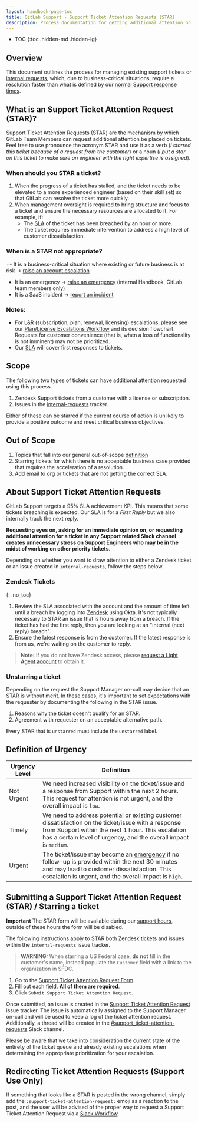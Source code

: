 ```yaml
---
layout: handbook-page-toc
title: GitLab Support - Support Ticket Attention Requests (STAR)
description: Process documentation for getting additional attention on a ticket from support leadership.
---
```


- TOC
{:toc .hidden-md .hidden-lg}

## Overview

This document outlines the process for managing existing support tickets or [internal requests](https://gitlab.com/gitlab-com/support/internal-requests), which, due to business-critical situations, require a resolution faster than what is defined by our [normal Support response times](https://about.gitlab.com/support/#priority-support).

## What is an Support Ticket Attention Request (STAR)?

Support Ticket Attention Requests (STAR) are the mechanism by which GitLab Team Members can request additional attention be placed on tickets. Feel free to
use pronounce the acronym STAR and use it as a verb (_I starred this ticket because of a request from the customer_) or a noun (_I put a star on this ticket to make sure an engineer with the right expertise is assigned_).

### When should you STAR a ticket?

1. When the progress of a ticket has stalled, and the ticket needs to be elevated to a more experienced engineer (based on their skill set) so that GitLab can resolve the ticket more quickly.
1. When management oversight is required to bring structure and focus to a ticket and ensure the necessary resources are allocated to it. For example, if:
    - The [SLA](https://about.gitlab.com/support/#service-level-agreement-sla-details) of the ticket has been breached by an hour or more.
    - The ticket requires immediate intervention to address a high level of customer dissatisfaction.


### When is a STAR not appropriate?
+- It is a business-critical situation where existing or future business is at risk -> [raise an account escalation](/handbook/customer-success/tam/escalations/#initiating-managing-and-closing-an-escalation)
- It is an emergency -> [raise an emergency](https://internal-handbook.gitlab.io/handbook/support/support.html#raising-an-emergency) (internal Handbook, GitLab team members only)
- It is a SaaS incident -> [report an incident](/handbook/engineering/infrastructure/incident-management/#report-an-incident-via-slack)

### Notes: 
* For L&R (subscription, plan, renewal, licensing) escalations, please see our [Plan/License Escalations Workflow](/handbook/support/license-and-renewals/workflows/managers_working_with_extensions.html#how-to-decide-the-validity-of-an-escalation) and its decision flowchart. Requests for customer convenience (that is, when a loss of functionality is not imminent) may not be prioritized.
* Our [SLA](https://about.gitlab.com/support/#service-level-agreement-sla-details) will cover first responses to tickets. 

## Scope

The following two types of tickets can have additional attention requested using this process.

1. Zendesk Support tickets from a customer with a license or subscription.
1. Issues in the [internal-requests](https://gitlab.com/gitlab-com/support/internal-requests) tracker.


Either of these can be starred if the current course of action is unlikely to provide a positive outcome and meet critical business objectives.

## Out of Scope

1. Topics that fall into our general out-of-scope [definition](https://about.gitlab.com/support/statement-of-support.html#out-of-scope)
1. Starring tickets for which there is no acceptable business case provided that requires the acceleration of a resolution.
1. Add email to org or tickets that are not getting the correct SLA.

## About Support Ticket Attention Requests

GitLab Support targets a 95% SLA achievement KPI. This means that some tickets breaching is expected. Our SLA is for a _First Reply_ but we also internally track the next reply.

**Requesting eyes on, asking for an immediate opinion on, or requesting additional attention for a ticket in any Support related Slack channel creates unnecessary stress on Support Engineers who may be in the midst of working on other priority tickets.**

Depending on whether you want to draw attention to either a Zendesk ticket or an issue created in `internal-requests`, follow the steps below.

### Zendesk Tickets
{: .no_toc}

1. Review the SLA associated with the account and the amount of time left until a breach by logging into [Zendesk](https://gitlab.zendesk.com) using Okta. It's not typically necessary to STAR an issue that is hours away from a breach. If the ticket has had the first reply, then you are looking at an "internal (next reply) breach".
1. Ensure the latest response is from the customer. If the latest response is from us, we're waiting on the customer to reply.

>**Note:** If you do not have Zendesk access, please [request a Light Agent account](/handbook/support/internal-support/#requesting-a-zendesk-light-agent-account) to obtain it.


### Unstarring a ticket

Depending on the request the Support Manager on-call may decide that an STAR is without merit. In these cases, it's important to set expectations with the requester by documenting the following in the STAR issue.

1. Reasons why the ticket doesn't qualify for an STAR.
1. Agreement with requester on an acceptable alternative path.

Every STAR that is `unstarred` must include the `unstarred` label.

## Definition of Urgency

| Urgency Level | Definition |
|---------------|------------|
| Not Urgent    | We need increased visibility on the ticket/issue and a response from Support within the next 2 hours. This request for attention is not urgent, and the overall impact is `low`.|
| Timely        | We need to address potential or existing customer dissatisfaction on the ticket/issue with a response from Support within the next 1 hour. This escalation has a certain level of urgency, and the overall impact is `medium`.|
| Urgent        | The ticket/issue may become an [emergency](https://about.gitlab.com/support/#definitions-of-support-impact) if no follow-up is provided within the next 30 minutes and may lead to customer dissatisfaction. This escalation is urgent, and the overall impact is `high`.|

## Submitting a Support Ticket Attention Request (STAR) / Starring a ticket

**Important**
The STAR form will be available during our [support hours](https://about.gitlab.com/support/#definitions-of-gitlab-global-support-hours), outside of these hours the form will be disabled.

The following instructions apply to STAR both Zendesk tickets and issues within the `internal-requests` issue tracker.

>**WARNING:** When starring a US Federal case, **do not** fill in the customer's name, instead populate the `Customer` field with a link to the organization in SFDC.

1. Go to the [Support Ticket Attention Request Form](https://gitlab-com.gitlab.io/support/toolbox/forms_processor/STAR/).
1. Fill out each field. **All of them are required**.
1. Click `Submit Support Ticket Attention Request`.

Once submitted, an issue is created in the [Support Ticket Attention Request](https://gitlab.com/gitlab-com/support/ticket-attention-requests/-/issues) issue tracker. The issue is automatically assigned to the Support Manager on-call and will be used to keep a log of the ticket attention request. Additionally, a thread will be created in the [#support_ticket-attention-requests](https://gitlab.slack.com/archives/CBVAE1L48) Slack channel.

Please be aware that we take into consideration the current state of the entirety of the ticket queue and already existing escalations when determining the appropriate prioritization for your escalation.

## Redirecting Ticket Attention Requests (Support Use Only)

If something that looks like a STAR is posted in the wrong channel, simply add the `:support-ticket-attention-request:` emoji as a reaction to the post, and the user will be advised of the proper way to request a Support Ticket Attention Request via a [Slack Workflow](https://gitlab.com/gitlab-com/support/toolbox/slack-workflows).
